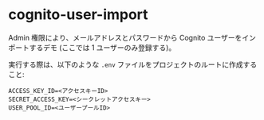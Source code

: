 # cognito-user-import

Admin 権限により、メールアドレスとパスワードから Cognito ユーザーをインポートするデモ (ここでは 1 ユーザーのみ登録する)。

実行する際は、以下のような `.env` ファイルをプロジェクトのルートに作成すること:

```
ACCESS_KEY_ID=<アクセスキーID>
SECRET_ACCESS_KEY=<シークレットアクセスキー>
USER_POOL_ID=<ユーザープールID>
```
